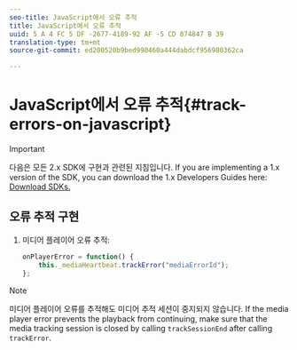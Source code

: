 ```yaml
---
seo-title: JavaScript에서 오류 추적
title: JavaScript에서 오류 추적
uuid: 5 A 4 FC 5 DF -2677-4189-92 AF -5 CD 074847 B 39
translation-type: tm+mt
source-git-commit: ed200520b9bed990460a444dabdcf956980362ca

---
```



# JavaScript에서 오류 추적{#track-errors-on-javascript}

>[!IMPORTANT]
>
>다음은 모든 2.x SDK에 구현과 관련된 지침입니다. If you are implementing a 1.x version of the SDK, you can download the 1.x Developers Guides here: [Download SDKs.](../../sdk-implement/download-sdks.md)

## 오류 추적 구현

1. 미디어 플레이어 오류 추적:

   ```js
   onPlayerError = function() { 
       this._mediaHeartbeat.trackError("mediaErrorId"); 
   };
   ```

>[!NOTE]
>
>미디어 플레이어 오류를 추적해도 미디어 추적 세션이 중지되지 않습니다. If the media player error prevents the playback from continuing, make sure that the media tracking session is closed by calling `trackSessionEnd` after calling `trackError`.

